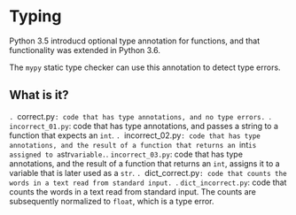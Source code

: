 # Typing
Python 3.5 introducd optional type annotation for functions, and that
functionality was extended in Python 3.6.

The `mypy` static type checker can use this annotation to detect type
errors.

## What is it?
`. `correct.py`: code that has type annotations, and no type errors.
`. `incorrect_01.py`: code that has type annotations, and passes a string
    to a function that expects an `int`.
`. `incorrect_02.py`: code that has type annotations, and the result of a
    function that returns an `int` is assigned to a `str` variable.
`. `incorrect_03.py`: code that has type annotations, and the result of a
    function that returns an `int`, assigns it to a variable that is
    later used as a `str`.
`. `dict_correct.py`: code that counts the words in a text read from
    standard input.
`. `dict_incorrect.py`: code that counts the words in a text read from
    standard input.  The counts are subsequently normalized to `float`,
    which is a type error.
